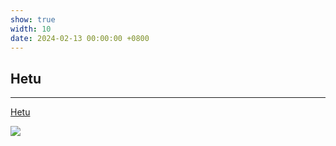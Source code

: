 ```yaml
---
show: true
width: 10
date: 2024-02-13 00:00:00 +0800
---
```


<div class="p-4">
    <h2>Hetu</h2>
    <hr />
    <p>
        <a href="https://github.com/PKU-DAIR/Hetu" target="_blank">Hetu</a>
    </p>
    <img data-src="https://api.star-history.com/svg?repos=PKU-DAIR/Hetu&type=Date" class="lazy w-100 rounded-top" src="{{ '/assets/images/empty_300x200.png' | relative_url }}">
</div>
